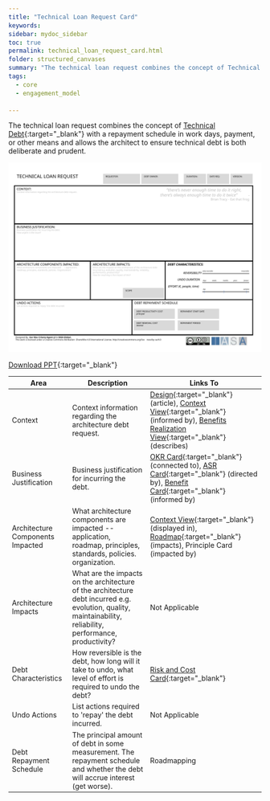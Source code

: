```yaml
---
title: "Technical Loan Request Card"
keywords: 
sidebar: mydoc_sidebar
toc: true
permalink: technical_loan_request_card.html
folder: structured_canvases
summary: "The technical loan request combines the concept of Technical Debt with a repayment schedule in work days, payment, or other means and allows the architect to ensure technical debt is both deliberate and prudent."
tags: 
  - core
  - engagement_model

---
```


The technical loan request combines the concept of [Technical Debt](../engagement_model/technical_debt.md){:target="_blank"} with a repayment schedule in work days, payment, or other means and allows the architect to ensure technical debt is both deliberate and prudent.

![image001](media/technical_loan_request_card.svg)

[Download PPT](media/ppt/technical_loan_request_card.ppt){:target="_blank"}

| Area                             | Description                                                                                                                                                  | Links To                                                                                                                                                                                                                                                         |
| -------------------------------- | ------------------------------------------------------------------------------------------------------------------------------------------------------------ | ---------------------------------------------------------------------------------------------------------------------------------------------------------------------------------------------------------------------------------------------------------------- |
| Context                          | Context information regarding the architecture debt request.                                                                                                 | [Design](../engagement_model/design.md){:target="_blank"} (article), [Context View](https://btabok.iasaglobal.org/context-view/){:target="_blank"} (informed by), [Benefits Realization View](benefits_realization_view_canvas.md){:target="_blank"} (describes) |
| Business Justification           | Business justification for incurring the debt.                                                                                                               | [OKR Card](okr_card.md){:target="_blank"} (connected to), [ASR Card](asr.md){:target="_blank"} (directed by), [Benefit Card](benefit_card.md){:target="_blank"} (informed by)                                                                               |
| Architecture Components Impacted | What architecture components are impacted -- application, roadmap, principles, standards, policies. organization.                                            | [Context View](context_view_card.md){:target="_blank"} (displayed in), [Roadmap](architects_roadmap_canvas.md){:target="_blank"} (impacts), Principle Card (impacted by)                                                                                         |
| Architecture Impacts             | What are the impacts on the architecture of the architecture debt incurred e.g. evolution, quality, maintainability, reliability, performance, productivity? | Not Applicable                                                                                                                                                                                                                                                   |
| Debt Characteristics             | How reversible is the debt, how long will it take to undo, what level of effort is required to undo the debt?                                                | [Risk and Cost Card](risk_and_cost_card.md){:target="_blank"}                                                                                                                                                                                                    |
| Undo Actions                     | List actions required to 'repay' the debt incurred.                                                                                                          | Not Applicable                                                                                                                                                                                                                                                   |
| Debt Repayment Schedule          | The principal amount of debt in some measurement. The repayment schedule and whether the debt will accrue interest (get worse).                              | Roadmapping                                                                                                                                                                                                                                                      |